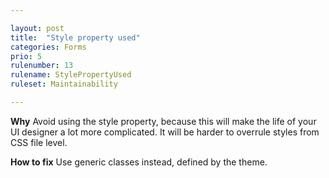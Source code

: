```yaml
---

layout: post
title:  "Style property used"
categories: Forms
prio: 5
rulenumber: 13
rulename: StylePropertyUsed
ruleset: Maintainability

---
```


**Why**
Avoid using the style property, because this will make the life of your UI designer a lot more complicated. It will be harder to overrule styles from CSS file level.

**How to fix**
Use generic classes instead, defined by the theme.
